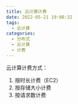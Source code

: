 ```yaml
---
title: 云计算计费
date: 2022-05-21 19:08:32
tags:
  - 云计算
categories:
  - 分布式
  - 云计算  
  - 计费 
---
```


<p></p>
<!-- more -->


云计算计费方式：
 1. 按时长计费（EC2）
 2. 按存储大小计费
 3. 按请求数计费